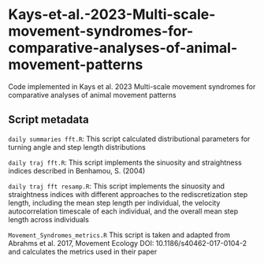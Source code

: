 # Kays-et-al.-2023-Multi-scale-movement-syndromes-for-comparative-analyses-of-animal-movement-patterns
Code implemented in Kays et al. 2023 Multi-scale movement syndromes for comparative analyses of animal movement patterns

## Script metadata

```daily summaries fft.R```: This script calculated distributional parameters for turning angle and step length distributions 

```daily traj fft.R```: This script implements the sinuosity and straightness indices described in Benhamou, S. (2004)

```daily traj fft resamp.R```: This script implements the sinuosity and straightness indices with different approaches to the rediscretization step length, including the mean step length per individual, the velocity autocorrelation timescale of each individual, and the overall mean step length across individuals

```Movement_Syndromes_metrics.R``` This script is taken and adapted from Abrahms et al. 2017, Movement Ecology DOI: 10.1186/s40462-017-0104-2 and calculates the metrics used in their paper
